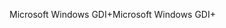 <span data-ttu-id="0edb7-101">Microsoft Windows GDI+</span><span class="sxs-lookup"><span data-stu-id="0edb7-101">Microsoft Windows GDI+</span></span>